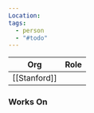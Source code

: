 ```yaml
---
Location: 
tags:
  - person
  - "#todo"
---
```

| Org | Role |
| --- | ---- |
|  [[Stanford]]   |      |

### Works On


